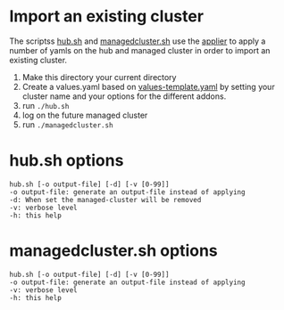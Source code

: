 # Import an existing cluster

The scriptss [hub.sh](./hub.sh) and [managedcluster.sh](./managedcluster.sh) use the [applier](https://github.com/open-cluster-management/library-go/blob/master/docs/applier.md) to apply a number of yamls on the hub and managed cluster in order to import an existing cluster.

1. Make this directory your current directory
2. Create a values.yaml based on [values-template.yaml](./values-template.yaml) by setting your cluster name and your options for the different addons.
3. run `./hub.sh`
4. log on the future managed cluster
5. run `./managedcluster.sh`

# hub.sh options

```
hub.sh [-o output-file] [-d] [-v [0-99]]
-o output-file: generate an output-file instead of applying
-d: When set the managed-cluster will be removed
-v: verbose level
-h: this help
```

# managedcluster.sh options

```
hub.sh [-o output-file] [-d] [-v [0-99]]
-o output-file: generate an output-file instead of applying
-v: verbose level
-h: this help
```